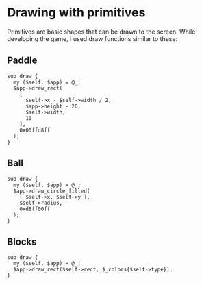# Drawing with primitives

Primitives are basic shapes that can be drawn to the screen.  While
developing the game, I used draw functions similar to these:

## Paddle

    sub draw {
      my ($self, $app) = @_;
      $app->draw_rect(
        [
          $self->x - $self->width / 2,
          $app->height - 20,
          $self->width,
          10
        ],
        0x00ffd8ff
      );
    }

## Ball

    sub draw {
      my ($self, $app) = @_;
      $app->draw_circle_filled(
        [ $self->x, $self->y ],
        $self->radius,
        0xd8ff00ff
      );
    }

## Blocks

    sub draw {
      my ($self, $app) = @_;
      $app->draw_rect($self->rect, $_colors{$self->type});
    }
